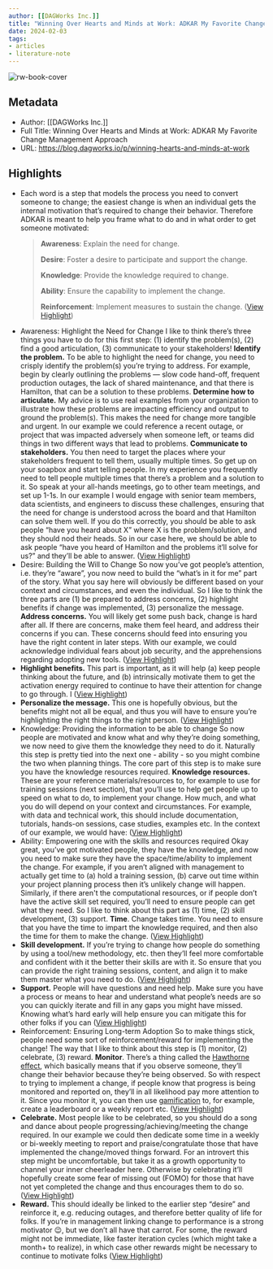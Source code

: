 ```yaml
---
author: [[DAGWorks Inc.]]
title: "Winning Over Hearts and Minds at Work: ADKAR My Favorite Change Management Approach"
date: 2024-02-03
tags: 
- articles
- literature-note
---
```

![rw-book-cover](https://substackcdn.com/image/fetch/w_1200,h_600,c_fill,f_jpg,q_auto:good,fl_progressive:steep,g_auto/https%3A%2F%2Fsubstack-post-media.s3.amazonaws.com%2Fpublic%2Fimages%2F24b1cff2-dd80-47f9-b2a0-452083d824dd_1024x1024.png)

## Metadata
- Author: [[DAGWorks Inc.]]
- Full Title: Winning Over Hearts and Minds at Work: ADKAR My Favorite Change Management Approach
- URL: https://blog.dagworks.io/p/winning-hearts-and-minds-at-work

## Highlights
- Each word is a step that models the process you need to convert someone to change; the easiest change is when an individual gets the internal motivation that’s required to change their behavior. Therefore ADKAR is meant to help you frame what to do and in what order to get someone motivated:
  > **Awareness**: Explain the need for change.
  > 
  > **Desire**: Foster a desire to participate and support the change.
  > 
  > **Knowledge**: Provide the knowledge required to change.
  > 
  > **Ability**: Ensure the capability to implement the change.
  > 
  > **Reinforcement**: Implement measures to sustain the change. ([View Highlight](https://read.readwise.io/read/01hnr8tvakqkjtxg46q2734htb))
- Awareness: Highlight the Need for Change
  I like to think there’s three things you have to do for this first step: (1) identify the problem(s), (2) find a good articulation, (3) communicate to your stakeholders!
  **Identify the problem.** To be able to highlight the need for change, you need to crisply identify the problem(s) you’re trying to address. For example, begin by clearly outlining the problems — slow code hand-off, frequent production outages, the lack of shared maintenance, and that there is Hamilton, that can be a solution to these problems.
  **Determine how to articulate.** My advice is to use real examples from your organization to illustrate how these problems are impacting efficiency and output to ground the problem(s). This makes the need for change more tangible and urgent. In our example we could reference a recent outage, or project that was impacted adversely when someone left, or teams did things in two different ways that lead to problems.
  **Communicate to stakeholders.** You then need to target the places where your stakeholders frequent to tell them, usually multiple times. So get up on your soapbox and start telling people. In my experience you frequently need to tell people multiple times that there’s a problem and a solution to it. So speak at your all-hands meetings, go to other team meetings, and set up 1-1s. In our example I would engage with senior team members, data scientists, and engineers to discuss these challenges, ensuring that the need for change is understood across the board and that Hamilton can solve them well.
  If you do this correctly, you should be able to ask people “have you heard about X” where X is the problem/solution, and they should nod their heads. So in our case here, we should be able to ask people “have you heard of Hamilton and the problems it’ll solve for us?” and they’ll be able to answer. ([View Highlight](https://read.readwise.io/read/01hnr9267w4vayactm1c1627w6))
- Desire: Building the Will to Change
  So now you’ve got people’s attention, i.e. they’re “aware”, you now need to build the “what’s in it for me” part of the story. What you say here will obviously be different based on your context and circumstances, and even the individual. So I like to think the three parts are (1) be prepared to address concerns, (2) highlight benefits if change was implemented, (3) personalize the message.
  **Address concerns.** You will likely get some push back, change is hard after all. If there are concerns, make them feel heard, and address their concerns if you can. These concerns should feed into ensuring you have the right content in later steps. With our example, we could acknowledge individual fears about job security, and the apprehensions regarding adopting new tools. ([View Highlight](https://read.readwise.io/read/01hnr935httgpjrfbbngzn13ds))
- **Highlight benefits.** This part is important, as it will help (a) keep people thinking about the future, and (b) intrinsically motivate them to get the activation energy required to continue to have their attention for change to go through. I ([View Highlight](https://read.readwise.io/read/01hnr93cd5k7ee97phfcxa3exw))
- **Personalize the message.** This one is hopefully obvious, but the benefits might not all be equal, and thus you will have to ensure you’re highlighting the right things to the right person. ([View Highlight](https://read.readwise.io/read/01hnr93qxdxwq5mz60cctgqfd1))
- Knowledge: Providing the information to be able to change
  So now people are motivated and know what and why they’re doing something, we now need to give them the knowledge they need to do it. Naturally this step is pretty tied into the next one - ability - so you might combine the two when planning things. The core part of this step is to make sure you have the knowledge resources required.
  **Knowledge resources.** These are your reference materials/resources to, for example to use for training sessions (next section), that you’ll use to help get people up to speed on what to do, to implement your change. How much, and what you do will depend on your context and circumstances. For example, with data and technical work, this should include documentation, tutorials, hands-on sessions, case studies, examples etc. In the context of our example, we would have: ([View Highlight](https://read.readwise.io/read/01hnr94f8m1wbcmfy2yspfkz9n))
- Ability: Empowering one with the skills and resources required
  Okay great, you’ve got motivated people, they have the knowledge, and now you need to make sure they have the space/time/ability to implement the change. For example, if you aren’t aligned with management to actually get time to (a) hold a training session, (b) carve out time within your project planning process then it’s unlikely change will happen. Similarly, if there aren't the computational resources, or if people don’t have the active skill set required, you’ll need to ensure people can get what they need. So I like to think about this part as (1) time, (2) skill development, (3) support.
  **Time**. Change takes time. You need to ensure that you have the time to impart the knowledge required, and then also the time for them to make the change. ([View Highlight](https://read.readwise.io/read/01hnr952xk67ma1xd6evybrrwj))
- **Skill development.** If you’re trying to change how people do something by using a tool/new methodology, etc. then they’ll feel more comfortable and confident with it the better their skills are with it. So ensure that you can provide the right training sessions, content, and align it to make them master what you need to do. ([View Highlight](https://read.readwise.io/read/01hnr95ppj2vv094h91hsae9c9))
- **Support.** People will have questions and need help. Make sure you have a process or means to hear and understand what people’s needs are so you can quickly iterate and fill in any gaps you might have missed. Knowing what’s hard early will help ensure you can mitigate this for other folks if you can ([View Highlight](https://read.readwise.io/read/01hnr961sn70kptkc284c9pq08))
- Reinforcement: Ensuring Long-term Adoption
  So to make things stick, people need some sort of reinforcement/reward for implementing the change! The way that I like to think about this step is (1) monitor, (2) celebrate, (3) reward.
  **Monitor**. There’s a thing called the [Hawthorne effect](https://en.wikipedia.org/wiki/Hawthorne_effect), which basically means that if you observe someone, they’ll change their behavior because they’re being observed. So with respect to trying to implement a change, if people know that progress is being monitored and reported on, they’ll in all likelihood pay more attention to it. Since you monitor it, you can then use [gamification](https://en.wikipedia.org/wiki/Gamification) to, for example, create a leaderboard or a weekly report etc. ([View Highlight](https://read.readwise.io/read/01hnr96h6xywn61znespzytbxq))
- **Celebrate.** Most people like to be celebrated, so you should do a song and dance about people progressing/achieving/meeting the change required. In our example we could then dedicate some time in a weekly or bi-weekly meeting to report and praise/congratulate those that have implemented the change/moved things forward. For an introvert this step might be uncomfortable, but take it as a growth opportunity to channel your inner cheerleader here. Otherwise by celebrating it’ll hopefully create some fear of missing out (FOMO) for those that have not yet completed the change and thus encourages them to do so. ([View Highlight](https://read.readwise.io/read/01hnr978ch0fsf9ekqppj6w1va))
- **Reward.** This should ideally be linked to the earlier step “desire” and reinforce it, e.g. reducing outages, and therefore better quality of life for folks. If you’re in management linking change to performance is a strong motivator 😉, but we don’t all have that carrot. For some, the reward might not be immediate, like faster iteration cycles (which might take a month+ to realize), in which case other rewards might be necessary to continue to motivate folks ([View Highlight](https://read.readwise.io/read/01hnr97fneswakyd0bvbqyvhen))
